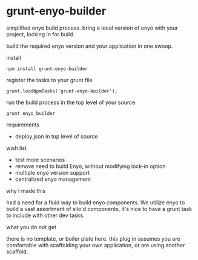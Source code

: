 grunt-enyo-builder
==================

simplified enyo build process. bring a local version of enyo with your project, locking in for build.

build the required enyo version and your application in one swoop.

install

    npm install grunt-enyo-builder

register the tasks to your grunt file

    grunt.loadNpmTasks('grunt-enyo-builder');

run the build process in the top level of your source.

    grunt enyo_builder


requirements

* deploy.json in top level of source

wish list

* test more scenarios
* remove need to build Enyo, without modifying lock-in option
* multiple enyo version support
* centralized enyo management

why I made this

had a need for a fluid way to build enyo components. We utilize enyo to build a vast assortment of silo'd components, it's nice to have a grunt task to include with other dev tasks.

what you do not get

there is no template, or boiler plate here. this plug in assumes you are comfortable with scaffolding your own application, or are using another scaffold.